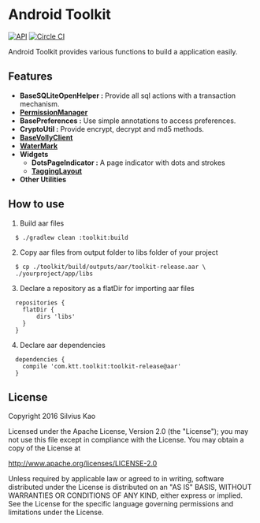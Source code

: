 Android Toolkit
===============

[![API](https://img.shields.io/badge/API-14%2B-green.svg)](https://github.com/silviusko/android-toolkit)
[![Circle CI](https://circleci.com/gh/silviusko/android-toolkit/tree/master.svg?style=shield)](https://circleci.com/gh/silviusko/android-toolkit/tree/master)

Android Toolkit provides various functions to build a application easily.

Features
--------

+ **BaseSQLiteOpenHelper :** Provide all sql actions with a transaction mechanism.
+ **[PermissionManager](./doc/permission/README.md)**
+ **BasePreferences :** Use simple annotations to access preferences.
+ **CryptoUtil :** Provide encrypt, decrypt and md5 methods.
+ **[BaseVollyClient](./doc/volley/README.md)**
+ **[WaterMark](./doc/watermark/README.md)**
+ **Widgets**
  - **DotsPageIndicator :** A page indicator with dots and strokes
  - **[TaggingLayout](./doc/widget/TaggingLayout/README.md)**
+ **Other Utilities**

How to use
----------
1. Build aar files
```
  $ ./gradlew clean :toolkit:build
```
2. Copy aar files from output folder to libs folder of your project
```
  $ cp ./toolkit/build/outputs/aar/toolkit-release.aar \
  ./yourproject/app/libs
```
3. Declare a repository as a flatDir for importing aar files
```
  repositories {
    flatDir {
        dirs 'libs'
    }
  }
```
4. Declare aar dependencies
```
  dependencies {
    compile 'com.ktt.toolkit:toolkit-release@aar'
  }
```

License
-------
Copyright 2016 Silvius Kao

Licensed under the Apache License, Version 2.0 (the "License");
you may not use this file except in compliance with the License.
You may obtain a copy of the License at

http://www.apache.org/licenses/LICENSE-2.0

Unless required by applicable law or agreed to in writing, software
distributed under the License is distributed on an "AS IS" BASIS,
WITHOUT WARRANTIES OR CONDITIONS OF ANY KIND, either express or implied.
See the License for the specific language governing permissions and
limitations under the License.
